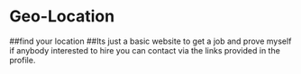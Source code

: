 # Geo-Location
##find your location
##Its just a basic website to get a job and prove myself if anybody interested to hire you can contact via the links provided in the profile.
